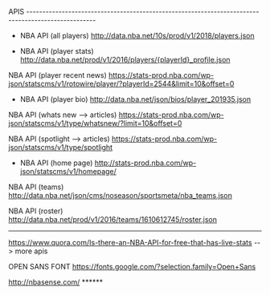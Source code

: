 APIS ---------------------------------------------------------------------------------------------------

* NBA API (all players) http://data.nba.net/10s/prod/v1/2018/players.json

* NBA API (player stats) http://data.nba.net/prod/v1/2016/players/{playerId}_profile.json

NBA API (player recent news) https://stats-prod.nba.com/wp-json/statscms/v1/rotowire/player/?playerId=2544&limit=10&offset=0

* NBA API (player bio) http://data.nba.net/json/bios/player_201935.json

NBA API (whats new --> articles) https://stats-prod.nba.com/wp-json/statscms/v1/type/whatsnew/?limit=10&offset=0

NBA API (spotlight --> articles) https://stats-prod.nba.com/wp-json/statscms/v1/type/spotlight

* NBA API (home page) http://stats-prod.nba.com/wp-json/statscms/v1/homepage/

NBA API (teams) http://data.nba.net/json/cms/noseason/sportsmeta/nba_teams.json

NBA API (roster) http://data.nba.net/prod/v1/2016/teams/1610612745/roster.json

---------------------------------------------------------------------------------------------------------


https://www.quora.com/Is-there-an-NBA-API-for-free-that-has-live-stats --> more apis

OPEN SANS FONT https://fonts.google.com/?selection.family=Open+Sans

http://nbasense.com/ ******